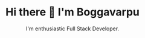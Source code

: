 <div align="center">
<h1>Hi there 👋 I'm Boggavarpu</h1>
<span> I'm enthusiastic Full Stack Developer. </span>
</div>

<!--
<htm>
<style>
.headingStyle{
  test-align:center;
  border:solid 1px green;
  }
</style>
<div class="headingStyle">
  <h1 s>Hi there 👋 I'm Shekar</h1>
  <p>
    Working as fullstack developer
  </p>
</div>
-->
<!--
**cklf537/cklf537** is a ✨ _special_ ✨ repository because its `README.md` (this file) appears on your GitHub profile.

Here are some ideas to get you started:

- 🔭 I’m currently working on ...
- 🌱 I’m currently learning ...
- 👯 I’m looking to collaborate on ...
- 🤔 I’m looking for help with ...
- 💬 Ask me about ...
- 📫 How to reach me: ...
- 😄 Pronouns: ...
- ⚡ Fun fact: ...
-->
